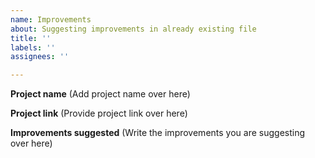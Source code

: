 ```yaml
---
name: Improvements
about: Suggesting improvements in already existing file
title: ''
labels: ''
assignees: ''

---
```


**Project name**
(Add project name over here)

**Project link**
(Provide project link over here)

**Improvements suggested**
(Write the improvements you are suggesting over here)
